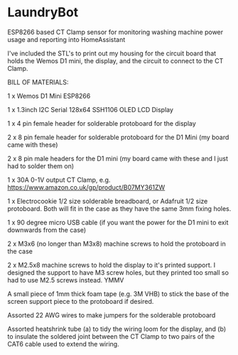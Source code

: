 # LaundryBot
ESP8266 based CT Clamp sensor for monitoring washing machine power usage and reporting into HomeAssistant

I've included the STL's to print out my housing for the circuit board that holds the Wemos D1 mini, the display, and the circuit to connect to the CT Clamp.

BILL OF MATERIALS:

1 x Wemos D1 Mini ESP8266 

1 x 1.3inch I2C Serial 128x64 SSH1106 OLED LCD Display  

1 x 4 pin female header for solderable protoboard for the display

2 x 8 pin female header for solderable protoboard for the D1 Mini (my board came with these)

2 x 8 pin male headers for the D1 mini (my board came with these and I just had to solder them on)

1 x 30A 0-1V output CT Clamp, e.g. https://www.amazon.co.uk/gp/product/B07MY361ZW

1 x Electrocookie 1/2 size solderable breadboard, or Adafruit 1/2 size protoboard. Both will fit in the case as they have the same 3mm fixing holes.

1 x 90 degree micro USB cable (if you want the power for the D1 mini to exit downwards from the case)

2 x M3x6 (no longer than M3x8) machine screws to hold the protoboard in the case

2 x M2.5x8 machine screws to hold the display to it's printed support. I designed the support to have M3 screw holes, but they printed too small so had to use M2.5 screws instead. YMMV

A small piece of 1mm thick foam tape (e.g. 3M VHB) to stick the base of the screen support piece to the protoboard if desired.

Assorted 22 AWG wires to make jumpers for the solderable protoboard

Assorted heatshrink tube (a) to tidy the wiring loom for the display, and (b) to insulate the soldered joint between the CT Clamp to two pairs of the CAT6 cable used to extend the wiring. 
